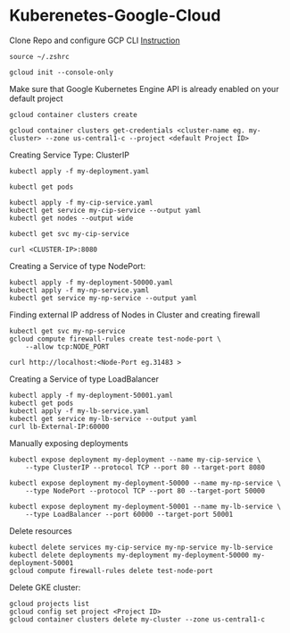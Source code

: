 # Kuberenetes-Google-Cloud
Clone Repo and configure GCP CLI [Instruction](https://cloud.google.com/sdk/docs/install)
``` 
source ~/.zshrc
```
```
gcloud init --console-only
```
Make sure that Google Kubernetes Engine API is already enabled on your default project
```
gcloud container clusters create
``` 
```
gcloud container clusters get-credentials <cluster-name eg. my-cluster> --zone us-central1-c --project <default Project ID>
```

Creating Service Type: ClusterIP
```
kubectl apply -f my-deployment.yaml
```
```
kubectl get pods
```
```
kubectl apply -f my-cip-service.yaml
kubectl get service my-cip-service --output yaml
kubectl get nodes --output wide
```
```
kubectl get svc my-cip-service
```
```
curl <CLUSTER-IP>:8080
```
Creating a Service of type NodePort:
```
kubectl apply -f my-deployment-50000.yaml
kubectl apply -f my-np-service.yaml
kubectl get service my-np-service --output yaml
```
Finding external IP address of Nodes in Cluster and creating firewall
```
kubectl get svc my-np-service
gcloud compute firewall-rules create test-node-port \
    --allow tcp:NODE_PORT
```
```
curl http://localhost:<Node-Port eg.31483 >
```
Creating a Service of type LoadBalancer
```
kubectl apply -f my-deployment-50001.yaml
kubectl get pods
kubectl apply -f my-lb-service.yaml
kubectl get service my-lb-service --output yaml
curl lb-External-IP:60000
```
Manually exposing deployments
```
kubectl expose deployment my-deployment --name my-cip-service \
    --type ClusterIP --protocol TCP --port 80 --target-port 8080
```
```
kubectl expose deployment my-deployment-50000 --name my-np-service \
    --type NodePort --protocol TCP --port 80 --target-port 50000
```
```
kubectl expose deployment my-deployment-50001 --name my-lb-service \
    --type LoadBalancer --port 60000 --target-port 50001
```
Delete resources
```
kubectl delete services my-cip-service my-np-service my-lb-service
kubectl delete deployments my-deployment my-deployment-50000 my-deployment-50001
gcloud compute firewall-rules delete test-node-port
```

Delete GKE cluster:
```
gcloud projects list
gcloud config set project <Project ID>
gcloud container clusters delete my-cluster --zone us-central1-c
